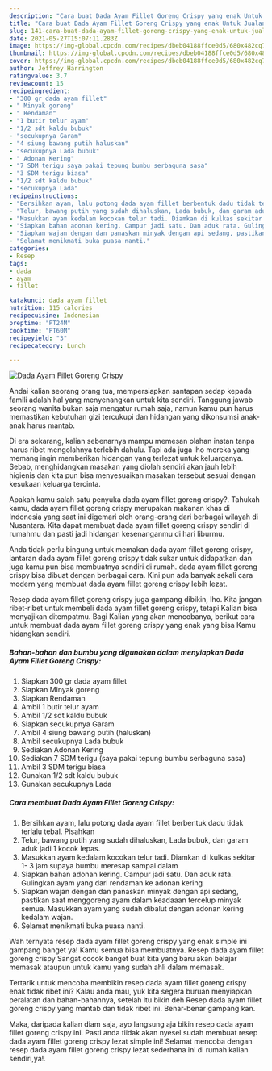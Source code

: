 ```yaml
---
description: "Cara buat Dada Ayam Fillet Goreng Crispy yang enak Untuk Jualan"
title: "Cara buat Dada Ayam Fillet Goreng Crispy yang enak Untuk Jualan"
slug: 141-cara-buat-dada-ayam-fillet-goreng-crispy-yang-enak-untuk-jualan
date: 2021-05-27T15:07:11.283Z
image: https://img-global.cpcdn.com/recipes/dbeb04188ffce0d5/680x482cq70/dada-ayam-fillet-goreng-crispy-foto-resep-utama.jpg
thumbnail: https://img-global.cpcdn.com/recipes/dbeb04188ffce0d5/680x482cq70/dada-ayam-fillet-goreng-crispy-foto-resep-utama.jpg
cover: https://img-global.cpcdn.com/recipes/dbeb04188ffce0d5/680x482cq70/dada-ayam-fillet-goreng-crispy-foto-resep-utama.jpg
author: Jeffrey Harrington
ratingvalue: 3.7
reviewcount: 15
recipeingredient:
- "300 gr dada ayam fillet"
- " Minyak goreng"
- " Rendaman"
- "1 butir telur ayam"
- "1/2 sdt kaldu bubuk"
- "secukupnya Garam"
- "4 siung bawang putih haluskan"
- "secukupnya Lada bubuk"
- " Adonan Kering"
- "7 SDM terigu saya pakai tepung bumbu serbaguna sasa"
- "3 SDM terigu biasa"
- "1/2 sdt kaldu bubuk"
- "secukupnya Lada"
recipeinstructions:
- "Bersihkan ayam, lalu potong dada ayam fillet berbentuk dadu tidak terlalu tebal. Pisahkan"
- "Telur, bawang putih yang sudah dihaluskan, Lada bubuk, dan garam aduk jadi 1 kocok lepas."
- "Masukkan ayam kedalam kocokan telur tadi. Diamkan di kulkas sekitar 1- 3 jam supaya bumbu meresap sampai dalam"
- "Siapkan bahan adonan kering. Campur jadi satu. Dan aduk rata. Gulingkan ayam yang dari rendaman ke adonan kering"
- "Siapkan wajan dengan dan panaskan minyak dengan api sedang, pastikan saat menggoreng ayam dalam keadaaan tercelup minyak semua. Masukkan ayam yang sudah dibalut dengan adonan kering kedalam wajan."
- "Selamat menikmati buka puasa nanti."
categories:
- Resep
tags:
- dada
- ayam
- fillet

katakunci: dada ayam fillet 
nutrition: 115 calories
recipecuisine: Indonesian
preptime: "PT24M"
cooktime: "PT60M"
recipeyield: "3"
recipecategory: Lunch

---
```



![Dada Ayam Fillet Goreng Crispy](https://img-global.cpcdn.com/recipes/dbeb04188ffce0d5/680x482cq70/dada-ayam-fillet-goreng-crispy-foto-resep-utama.jpg)

Andai kalian seorang orang tua, mempersiapkan santapan sedap kepada famili adalah hal yang menyenangkan untuk kita sendiri. Tanggung jawab seorang  wanita bukan saja mengatur rumah saja, namun kamu pun harus memastikan kebutuhan gizi tercukupi dan hidangan yang dikonsumsi anak-anak harus mantab.

Di era  sekarang, kalian sebenarnya mampu memesan olahan instan tanpa harus ribet mengolahnya terlebih dahulu. Tapi ada juga lho mereka yang memang ingin memberikan hidangan yang terlezat untuk keluarganya. Sebab, menghidangkan masakan yang diolah sendiri akan jauh lebih higienis dan kita pun bisa menyesuaikan masakan tersebut sesuai dengan kesukaan keluarga tercinta. 



Apakah kamu salah satu penyuka dada ayam fillet goreng crispy?. Tahukah kamu, dada ayam fillet goreng crispy merupakan makanan khas di Indonesia yang saat ini digemari oleh orang-orang dari berbagai wilayah di Nusantara. Kita dapat membuat dada ayam fillet goreng crispy sendiri di rumahmu dan pasti jadi hidangan kesenanganmu di hari liburmu.

Anda tidak perlu bingung untuk memakan dada ayam fillet goreng crispy, lantaran dada ayam fillet goreng crispy tidak sukar untuk didapatkan dan juga kamu pun bisa membuatnya sendiri di rumah. dada ayam fillet goreng crispy bisa dibuat dengan berbagai cara. Kini pun ada banyak sekali cara modern yang membuat dada ayam fillet goreng crispy lebih lezat.

Resep dada ayam fillet goreng crispy juga gampang dibikin, lho. Kita jangan ribet-ribet untuk membeli dada ayam fillet goreng crispy, tetapi Kalian bisa menyajikan ditempatmu. Bagi Kalian yang akan mencobanya, berikut cara untuk membuat dada ayam fillet goreng crispy yang enak yang bisa Kamu hidangkan sendiri.

<!--inarticleads1-->

##### Bahan-bahan dan bumbu yang digunakan dalam menyiapkan Dada Ayam Fillet Goreng Crispy:

1. Siapkan 300 gr dada ayam fillet
1. Siapkan  Minyak goreng
1. Siapkan  Rendaman
1. Ambil 1 butir telur ayam
1. Ambil 1/2 sdt kaldu bubuk
1. Siapkan secukupnya Garam
1. Ambil 4 siung bawang putih (haluskan)
1. Ambil secukupnya Lada bubuk
1. Sediakan  Adonan Kering
1. Sediakan 7 SDM terigu (saya pakai tepung bumbu serbaguna sasa)
1. Ambil 3 SDM terigu biasa
1. Gunakan 1/2 sdt kaldu bubuk
1. Gunakan secukupnya Lada




<!--inarticleads2-->

##### Cara membuat Dada Ayam Fillet Goreng Crispy:

1. Bersihkan ayam, lalu potong dada ayam fillet berbentuk dadu tidak terlalu tebal. Pisahkan
1. Telur, bawang putih yang sudah dihaluskan, Lada bubuk, dan garam aduk jadi 1 kocok lepas.
1. Masukkan ayam kedalam kocokan telur tadi. Diamkan di kulkas sekitar 1- 3 jam supaya bumbu meresap sampai dalam
1. Siapkan bahan adonan kering. Campur jadi satu. Dan aduk rata. Gulingkan ayam yang dari rendaman ke adonan kering
1. Siapkan wajan dengan dan panaskan minyak dengan api sedang, pastikan saat menggoreng ayam dalam keadaaan tercelup minyak semua. Masukkan ayam yang sudah dibalut dengan adonan kering kedalam wajan.
1. Selamat menikmati buka puasa nanti.




Wah ternyata resep dada ayam fillet goreng crispy yang enak simple ini gampang banget ya! Kamu semua bisa membuatnya. Resep dada ayam fillet goreng crispy Sangat cocok banget buat kita yang baru akan belajar memasak ataupun untuk kamu yang sudah ahli dalam memasak.

Tertarik untuk mencoba membikin resep dada ayam fillet goreng crispy enak tidak ribet ini? Kalau anda mau, yuk kita segera buruan menyiapkan peralatan dan bahan-bahannya, setelah itu bikin deh Resep dada ayam fillet goreng crispy yang mantab dan tidak ribet ini. Benar-benar gampang kan. 

Maka, daripada kalian diam saja, ayo langsung aja bikin resep dada ayam fillet goreng crispy ini. Pasti anda tiidak akan nyesel sudah membuat resep dada ayam fillet goreng crispy lezat simple ini! Selamat mencoba dengan resep dada ayam fillet goreng crispy lezat sederhana ini di rumah kalian sendiri,ya!.

